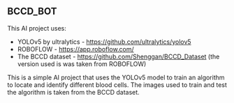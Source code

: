 
## BCCD_BOT
This AI project uses:
* YOLOv5 by ultralytics - https://github.com/ultralytics/yolov5
* ROBOFLOW - https://app.roboflow.com/
* The BCCD dataset - https://github.com/Shenggan/BCCD_Dataset (the version used is was taken from ROBOFLOW)

This is a simple AI project that uses the YOLOv5 model to train an algorithm to locate and identify different blood cells. The images used to train and test the algorithm is taken from the BCCD dataset.
